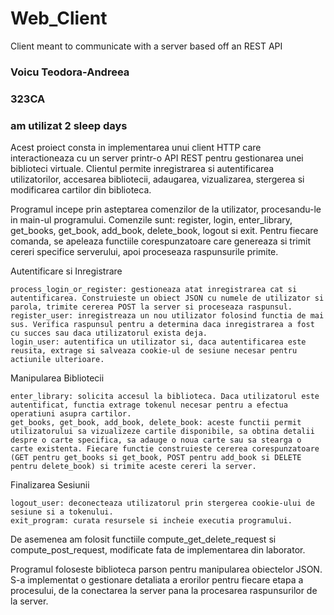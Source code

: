 # Web_Client
Client meant to communicate with a server based off an REST API 

### Voicu Teodora-Andreea
### 323CA

### am utilizat 2 sleep days

Acest proiect consta in implementarea unui client HTTP care interactioneaza cu un server printr-o API REST pentru gestionarea unei biblioteci virtuale. Clientul permite inregistrarea si autentificarea utilizatorilor, accesarea bibliotecii, adaugarea, vizualizarea, stergerea si modificarea cartilor din biblioteca.

Programul incepe prin asteptarea comenzilor de la utilizator, procesandu-le in main-ul programului. Comenzile sunt: register, login, enter_library, get_books, get_book, add_book, delete_book, logout si exit. 
Pentru fiecare comanda, se apeleaza functiile corespunzatoare care genereaza si trimit cereri specifice serverului, apoi proceseaza raspunsurile primite.

Autentificare si Inregistrare

    process_login_or_register: gestioneaza atat inregistrarea cat si autentificarea. Construieste un obiect JSON cu numele de utilizator si parola, trimite cererea POST la server si proceseaza raspunsul.
    register_user: inregistreaza un nou utilizator folosind functia de mai sus. Verifica raspunsul pentru a determina daca inregistrarea a fost cu succes sau daca utilizatorul exista deja.
    login_user: autentifica un utilizator si, daca autentificarea este reusita, extrage si salveaza cookie-ul de sesiune necesar pentru actiunile ulterioare.

Manipularea Bibliotecii

    enter_library: solicita accesul la biblioteca. Daca utilizatorul este autentificat, functia extrage tokenul necesar pentru a efectua operatiuni asupra cartilor.
    get_books, get_book, add_book, delete_book: aceste functii permit utilizatorului sa vizualizeze cartile disponibile, sa obtina detalii despre o carte specifica, sa adauge o noua carte sau sa stearga o carte existenta. Fiecare functie construieste cererea corespunzatoare (GET pentru get_books si get_book, POST pentru add_book si DELETE pentru delete_book) si trimite aceste cereri la server.

Finalizarea Sesiunii

    logout_user: deconecteaza utilizatorul prin stergerea cookie-ului de sesiune si a tokenului.
    exit_program: curata resursele si incheie executia programului.

De asemenea am folosit functiile compute_get_delete_request si compute_post_request,
modificate fata de implementarea din laborator.

Programul foloseste biblioteca parson pentru manipularea obiectelor JSON.
S-a implementat o gestionare detaliata a erorilor pentru fiecare etapa a procesului, de la conectarea la server pana la procesarea raspunsurilor de la server.

